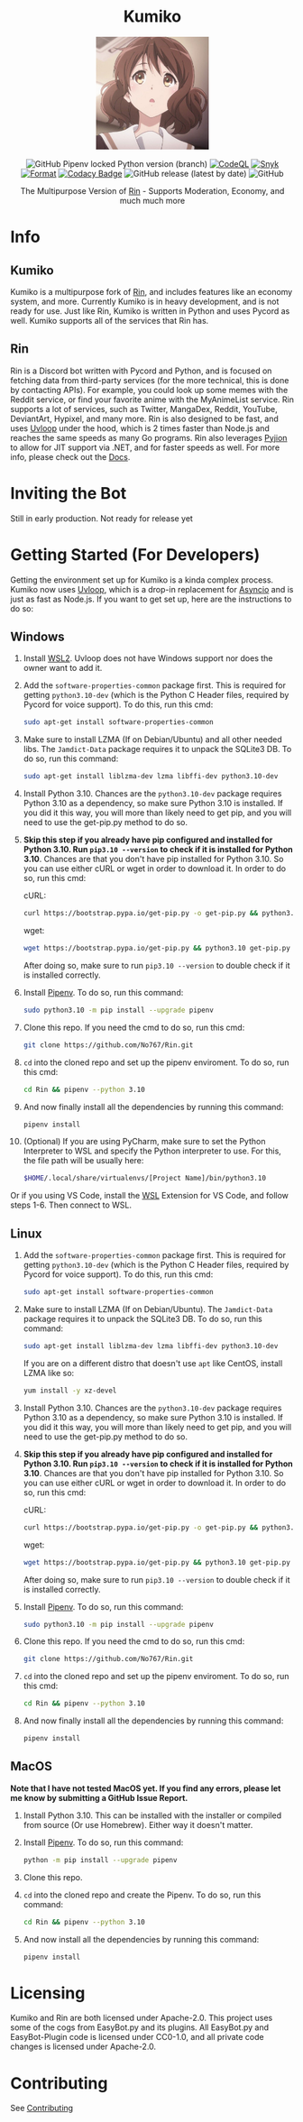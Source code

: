 <div align=center>

# Kumiko

<img src="./assets/kumiko.jpg" width=200 height=200>

<br>

![GitHub Pipenv locked Python version (branch)](https://img.shields.io/github/pipenv/locked/python-version/No767/Rin/dev?label=Python&logo=python&logoColor=white)
[![CodeQL](https://github.com/No767/Kumiko/actions/workflows/codeql-analysis.yml/badge.svg?branch=dev)](https://github.com/No767/Kumiko/actions/workflows/codeql-analysis.yml) [![Snyk](https://github.com/No767/Kumiko/actions/workflows/snyk.yml/badge.svg?branch=dev)](https://github.com/No767/Kumiko/actions/workflows/snyk.yml) [![Format](https://github.com/No767/Kumiko/actions/workflows/format.yml/badge.svg?branch=dev)](https://github.com/No767/Kumiko/actions/workflows/format.yml) [![Codacy Badge](https://app.codacy.com/project/badge/Grade/950cd812f1e04f0d813bb0298fdaa225)](https://www.codacy.com/gh/No767/Kumiko/dashboard?utm_source=github.com&amp;utm_medium=referral&amp;utm_content=No767/Kumiko&amp;utm_campaign=Badge_Grade) ![GitHub release (latest by date)](https://img.shields.io/github/v/release/No767/Kumiko?display_name=tag&label=Release&logo=github) ![GitHub](https://img.shields.io/github/license/No767/Rin?label=License&logo=github)

The Multipurpose Version of [Rin](https://github.com/No767/Rin) - Supports Moderation, Economy, and much much more

<div align=left>

# Info

## Kumiko 

Kumiko is a multipurpose fork of [Rin](https://github.com/No767/Rin), and includes features like an economy system, and more. Currently Kumiko is in heavy development, and is not ready for use. Just like 
Rin, Kumiko is written in Python and uses Pycord as well. Kumiko supports all of the services that Rin has.

## Rin

Rin is a Discord bot written with Pycord and Python, and is focused on fetching data from third-party services (for the more technical, this is done by contacting APIs). For example, you could look up some memes with the Reddit service, 
or find your favorite anime with the MyAnimeList service. Rin supports a lot of services, such as Twitter, MangaDex, Reddit, YouTube, DeviantArt, Hypixel, and many more. Rin is also designed to be fast, and uses [Uvloop](https://github.com/MagicStack/uvloop) under the 
hood, which is 2 times faster than Node.js and reaches the same speeds as many Go programs. Rin also leverages [Pyjion](https://github.com/tonybaloney/Pyjion) to allow for JIT support via .NET, and for faster speeds as well. For more info, please check out the [Docs](https://docs.rinbot.live/).

# Inviting the Bot

Still in early production. Not ready for release yet

# Getting Started (For Developers)

Getting the environment set up for Kumiko is a kinda complex process. Kumiko now uses [Uvloop](https://github.com/MagicStack/uvloop), which is a drop-in replacement for [Asyncio](https://docs.python.org/3/library/asyncio.html) and is just as fast as Node.js. If you want to get set up, here are the instructions to do so:
## Windows

1. Install [WSL2](https://docs.microsoft.com/en-us/windows/wsl/). Uvloop does not have Windows support nor does the owner want to add it.
2. Add the `software-properties-common` package first. This is required for getting `python3.10-dev` (which is the Python C Header files, required by Pycord for voice support). To do this, run this cmd:

    ```sh
    sudo apt-get install software-properties-common
    ```
    
3. Make sure to install LZMA (If on Debian/Ubuntu) and all other needed libs. The `Jamdict-Data` package requires it to unpack the SQLite3 DB. To do so, run this command:

    ```sh
    sudo apt-get install liblzma-dev lzma libffi-dev python3.10-dev
    ```

4. Install Python 3.10. Chances are the `python3.10-dev` package requires Python 3.10 as a dependency, so make sure Python 3.10 is installed. If you did it this way, you will more than likely need to get pip, and you will need to use the get-pip.py method to do so. 

5. **Skip this step if you already have pip configured and installed for Python 3.10. Run `pip3.10 --version` to check if it is installed for Python 3.10**. Chances are that you don't have pip installed for Python 3.10. So you can use either cURL or wget in order to download it. In order to do so, run this cmd:

    cURL:

    ```sh
    curl https://bootstrap.pypa.io/get-pip.py -o get-pip.py && python3.10 get-pip.py
    ```

    wget: 

    ```sh
    wget https://bootstrap.pypa.io/get-pip.py && python3.10 get-pip.py
    ```

    After doing so, make sure to run `pip3.10 --version` to double check if it is installed correctly.

6. Install [Pipenv](https://pipenv.readthedocs.io/en/latest/). To do so, run this command:

    ```sh
    sudo python3.10 -m pip install --upgrade pipenv
    ```

7. Clone this repo. If you need the cmd to do so, run this cmd:

    ```sh
    git clone https://github.com/No767/Rin.git
    ```

8. `cd` into the cloned repo and set up the pipenv enviroment. To do so, run this cmd:

    ```sh
    cd Rin && pipenv --python 3.10
    ```

9. And now finally install all the dependencies by running this command:

    ```sh
    pipenv install
    ```

10. (Optional) If you are using PyCharm, make sure to set the Python Interpreter to WSL and specify the Python interpreter to use. For this, the file path will be usually here:

    ```sh
    $HOME/.local/share/virtualenvs/[Project Name]/bin/python3.10
    ```

Or if you using VS Code, install the [WSL](https://marketplace.visualstudio.com/items?itemName=ms-vscode-remote.remote-wsl) Extension for VS Code, and follow steps 1-6. Then connect to WSL. 
## Linux
    
1. Add the `software-properties-common` package first. This is required for getting `python3.10-dev` (which is the Python C Header files, required by Pycord for voice support). To do this, run this cmd:

    ```sh
    sudo apt-get install software-properties-common
    ```
    
2. Make sure to install LZMA (If on Debian/Ubuntu). The `Jamdict-Data` package requires it to unpack the SQLite3 DB. To do so, run this command:

    ```sh
    sudo apt-get install liblzma-dev lzma libffi-dev python3.10-dev
    ```

    If you are on a different distro that doesn't use `apt` like CentOS, install LZMA like so: 

    ```sh
    yum install -y xz-devel
    ```

4. Install Python 3.10. Chances are the `python3.10-dev` package requires Python 3.10 as a dependency, so make sure Python 3.10 is installed. If you did it this way, you will more than likely need to get pip, and you will need to use the get-pip.py method to do so. 

5. **Skip this step if you already have pip configured and installed for Python 3.10. Run `pip3.10 --version` to check if it is installed for Python 3.10**. Chances are that you don't have pip installed for Python 3.10. So you can use either cURL or wget in order to download it. In order to do so, run this cmd:

    cURL:

    ```sh
    curl https://bootstrap.pypa.io/get-pip.py -o get-pip.py && python3.10 get-pip.py
    ```

    wget: 

    ```sh
    wget https://bootstrap.pypa.io/get-pip.py && python3.10 get-pip.py
    ```

    After doing so, make sure to run `pip3.10 --version` to double check if it is installed correctly.

6. Install [Pipenv](https://pipenv.readthedocs.io/en/latest/). To do so, run this command:

    ```sh
    sudo python3.10 -m pip install --upgrade pipenv
    ```

7. Clone this repo. If you need the cmd to do so, run this cmd:

    ```sh
    git clone https://github.com/No767/Rin.git
    ```

8. `cd` into the cloned repo and set up the pipenv enviroment. To do so, run this cmd:

    ```sh
    cd Rin && pipenv --python 3.10
    ```

9. And now finally install all the dependencies by running this command:

    ```sh
    pipenv install
    ```

## MacOS

**Note that I have not tested MacOS yet. If you find any errors, please let me know by submitting a GitHub Issue Report.**

1. Install Python 3.10. This can be installed with the installer or compiled from source (Or use Homebrew). Either way it doesn't matter. 
2. Install [Pipenv](https://pipenv.readthedocs.io/en/latest/). To do so, run this command:

    ```sh
    python -m pip install --upgrade pipenv
    ```

3. Clone this repo. 
4. `cd` into the cloned repo and create the Pipenv. To do so, run this command: 

    ```sh
    cd Rin && pipenv --python 3.10
    ```

5. And now install all the dependencies by running this command:

    ```sh
    pipenv install
    ```

# Licensing

Kumiko and Rin are both licensed under Apache-2.0. This project uses some of the cogs from EasyBot.py and its plugins. All EasyBot.py and EasyBot-Plugin code is licensed under CC0-1.0, and all private code changes is licensed under Apache-2.0. 

# Contributing

See [Contributing](https://github.com/No767/Kumiko/blob/dev/Community/contributing.md)

